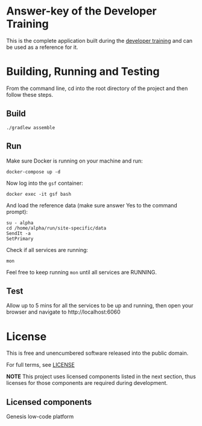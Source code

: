 # Answer-key of the Developer Training

This is the complete application built during the [developer training](https://docs.genesis.global/secure/getting-started/developer-training/training-intro/) and can be used as a reference for it.

# Building, Running and Testing
From the command line, cd into the root directory of the project and then follow these steps.

## Build
```shell
./gradlew assemble
```

## Run
Make sure Docker is running on your machine and run:
```shell
docker-compose up -d
```

Now log into the `gsf` container:
```shell
docker exec -it gsf bash
```

And load the reference data (make sure answer Yes to the command prompt):
```shell
su - alpha
cd /home/alpha/run/site-specific/data
SendIt -a
SetPrimary
```

Check if all services are running:
```shell
mon
```

Feel free to keep running `mon` until all services are RUNNING.

## Test
Allow up to 5 mins for all the services to be up and running, then open your browser and navigate to http://localhost:6060

# License

This is free and unencumbered software released into the public domain.

For full terms, see [LICENSE](./LICENSE)

**NOTE** This project uses licensed components listed in the next section, thus licenses for those components are required during development.

## Licensed components
Genesis low-code platform
